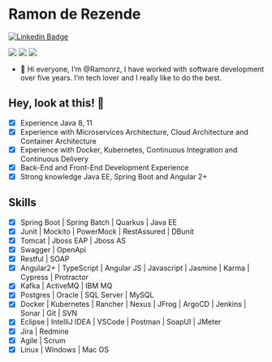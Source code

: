 # Ramon de Rezende

[![Linkedin Badge](https://img.shields.io/badge/-LinkedIn-blue?style=flat-square&logo=Linkedin&logoColor=white&link=https://www.linkedin.com/in/ramon-rezende-769011aa/)](https://www.linkedin.com/in/ramon-rezende-769011aa/)

<p>
  <img src="https://img.shields.io/badge/Backend-Java-informational?style=flat&logo=java&logoColor=red&color=05122A" />
  <img src="https://img.shields.io/badge/Cloud&nbsp;Private-Kubernetes-informational?style=flat&logo=kubernetes&color=05122A" />
  <img src="https://img.shields.io/badge/Container-Docker-informational?style=flat&logo=docker&color=05122A" />
</p>

- 👋 Hi everyone, I’m @Ramonrz, I have worked with software development over five years. I’m tech lover and I really like to do the best.

## Hey, look at this! 👋

- [x] Experience Java 8, 11
- [x] Experience with Microservices Architecture, Cloud Architecture and Container Architecture
- [x] Experience with Docker, Kubernetes, Continuous Integration and Continuous Delivery
- [x] Back-End and Front-End Development Experience
- [x] Strong knowledge Java EE, Spring Boot and Angular 2+

## Skills

- [x] Spring Boot | Spring Batch | Quarkus | Java EE
- [x] Junit | Mockito | PowerMock | RestAssured | DBunit
- [x] Tomcat | Jboss EAP | Jboss AS
- [x] Swagger | OpenApi
- [x] Restful | SOAP
- [x] Angular2+ | TypeScript | Angular JS | Javascript | Jasmine | Karma | Cypress | Protractor
- [x] Kafka | ActiveMQ | IBM MQ
- [x] Postgres | Oracle | SQL Server | MySQL
- [x] Docker | Kubernetes | Rancher | Nexus | JFrog | ArgoCD | Jenkins | Sonar | Git | SVN
- [x] Eclipse | IntelliJ IDEA | VSCode | Postman | SoapUI | JMeter
- [x] Jira | Redmine
- [x] Agile | Scrum
- [x] Linux | Windows | Mac OS
